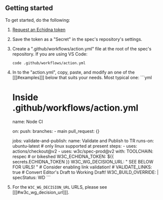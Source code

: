 ## Getting started

To get started, do the following:

  1. [Request an Echidna token](https://www.w3.org/Web/publications/register)
  1. Save the token as a "Secret" in the spec's repository's settings.
  1. Create a ".github/workflows/action.yml" file at the root of the spec's repository.
      If you are using VS Code:
      ```bash"
      code .github/workflows/action.yml
      ```
  1. In to the "action.yml", copy, paste, and modify an one of the
    [[[#examples]]] below that suits your needs. Most typical one:
    ```yml
      # Inside .github/workflows/action.yml
      name: Node CI

      on:
        push:
        branches:
          - main
        pull_request: {}

      jobs:
        validate-and-publish:
        name: Validate and Publish to TR
        runs-on: ubuntu-latest # only linux supported at present
        steps:
          - uses: actions/checkout@v2
          - uses: w3c/spec-prod@v2
          with:
            TOOLCHAIN: respec # or bikeshed
            W3C_ECHIDNA_TOKEN: ${{ secrets.ECHIDNA_TOKEN }}
            W3C_WG_DECISION_URL: " SEE BELOW FOR URLS! "
            # Consider enabling link validation!
            # VALIDATE_LINKS: true
            # Convert Editor's Draft to Working Draft!
            W3C_BUILD_OVERRIDE: |
            specStatus: WD
    ```
  1. For the `W3C_WG_DECISION_URL` URLS, please see [[[#w3c_wg_decision_url]]].

